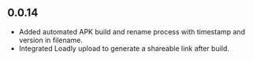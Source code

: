 ## 0.0.14

* Added automated APK build and rename process with timestamp and version in filename.
* Integrated Loadly upload to generate a shareable link after build.
